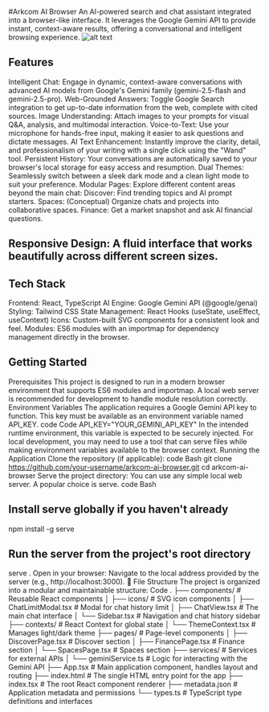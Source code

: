 #Arkcom AI Browser
An AI-powered search and chat assistant integrated into a browser-like interface. 
It leverages the Google Gemini API to provide instant, context-aware results, offering a conversational and intelligent browsing experience.
![alt text](https://storage.googleapis.com/aistudio-marketplace/project-arkcom-browser-screenshot.png)

## Features
Intelligent Chat: Engage in dynamic, context-aware conversations with advanced AI models from Google's Gemini family (gemini-2.5-flash and gemini-2.5-pro).
Web-Grounded Answers: Toggle Google Search integration to get up-to-date information from the web, complete with cited sources.
Image Understanding: Attach images to your prompts for visual Q&A, analysis, and multimodal interaction.
Voice-to-Text: Use your microphone for hands-free input, making it easier to ask questions and dictate messages.
AI Text Enhancement: Instantly improve the clarity, detail, and professionalism of your writing with a single click using the "Wand" tool.
Persistent History: Your conversations are automatically saved to your browser's local storage for easy access and resumption.
Dual Themes: Seamlessly switch between a sleek dark mode and a clean light mode to suit your preference.
Modular Pages: Explore different content areas beyond the main chat:
Discover: Find trending topics and AI prompt starters.
Spaces: (Conceptual) Organize chats and projects into collaborative spaces.
Finance: Get a market snapshot and ask AI financial questions.
## Responsive Design: A fluid interface that works beautifully across different screen sizes.
## Tech Stack
Frontend: React, TypeScript
AI Engine: Google Gemini API (@google/genai)
Styling: Tailwind CSS
State Management: React Hooks (useState, useEffect, useContext)
Icons: Custom-built SVG components for a consistent look and feel.
Modules: ES6 modules with an importmap for dependency management directly in the browser.
## Getting Started
Prerequisites
This project is designed to run in a modern browser environment that supports ES6 modules and importmap. 
A local web server is recommended for development to handle module resolution correctly.
Environment Variables
The application requires a Google Gemini API key to function. This key must be available as an environment variable named API_KEY.
code
Code
API_KEY="YOUR_GEMINI_API_KEY"
In the intended runtime environment, this variable is expected to be securely injected. For local development, 
you may need to use a tool that can serve files while making environment variables available to the browser context.
Running the Application
Clone the repository (if applicable):
code
Bash
git clone https://github.com/your-username/arkcom-ai-browser.git
cd arkcom-ai-browser
Serve the project directory:
You can use any simple local web server. A popular choice is serve.
code
Bash
## Install serve globally if you haven't already
npm install -g serve

## Run the server from the project's root directory
serve .
Open in your browser:
Navigate to the local address provided by the server (e.g., http://localhost:3000).
📁 File Structure
The project is organized into a modular and maintainable structure:
Code
.
├── components/          # Reusable React components
│   ├── icons/           # SVG icon components
│   ├── ChatLimitModal.tsx # Modal for chat history limit
│   ├── ChatView.tsx     # The main chat interface
│   └── Sidebar.tsx      # Navigation and chat history sidebar
├── contexts/            # React Context for global state
│   └── ThemeContext.tsx # Manages light/dark theme
├── pages/               # Page-level components
│   ├── DiscoverPage.tsx # Discover section
│   ├── FinancePage.tsx  # Finance section
│   └── SpacesPage.tsx   # Spaces section
├── services/            # Services for external APIs
│   └── geminiService.ts # Logic for interacting with the Gemini API
├── App.tsx              # Main application component, handles layout and routing
├── index.html           # The single HTML entry point for the app
├── index.tsx            # The root React component renderer
├── metadata.json        # Application metadata and permissions
└── types.ts             # TypeScript type definitions and interfaces
